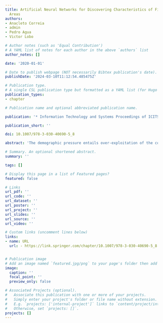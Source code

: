 ```yaml
---
title: Artificial Neural Networks for Discovering Characteristics of Fishing Surveillance
  Areas
authors:
- Anacleto Correia
- admin
- Pedro Agua
- Victor Lobo

# Author notes (such as 'Equal Contribution')
# A YAML list of notes for each author in the above `authors` list
author_notes: []

date: '2020-01-01'

# Date to publish webpage (NOT necessarily Bibtex publication's date).
publishDate: '2024-03-10T11:12:54.485475Z'

# Publication type.
# A single CSL publication type but formatted as a YAML list (for Hugo requirements).
publication_types:
- chapter

# Publication name and optional abbreviated publication name.

publication: '* Information Technology and Systems Proceedings of ICITS 2020*'

publication_short: ''

doi: 10.1007/978-3-030-40690-5_8

abstract: 'The demographic pressure entails over-exploitation of the coastal regions and the consumption of marine resources in a non-sustainable manner, jeopardizing the species renewal. Several species are currently facing great threat of disappearing from Portuguese coastal waters, namely the Sardina pilchardus, due to illegal, unregulated or not reported fishing. The Portuguese Navy performs regular surveillance and monitoring of fishing activities for law enforcement. Those actions gather useful information about the fishing activity, specifically about the types of fishing gear used. Since the geo-spatial data on a regular map, by itself, was not enough to present a clear picture regarding the predominant type of fishing gears used for captured sardine in the Portuguese coastal areas, we applied an artificial neural network to georeferenced information in order to derive a new layer with the areas where the fishing gears used for Sardina pilchardus fishing are most likely to be found.'

# Summary. An optional shortened abstract.
summary: ''

tags: []

# Display this page in a list of Featured pages?
featured: false

# Links
url_pdf: ''
url_code: ''
url_dataset: ''
url_poster: ''
url_project: ''
url_slides: ''
url_source: ''
url_video: ''

# Custom links (uncomment lines below)
links:
- name: URL
  url: - https://link.springer.com/chapter/10.1007/978-3-030-40690-5_8


# Publication image
# Add an image named `featured.jpg/png` to your page's folder then add a caption below.
image:
  caption: ''
  focal_point: ''
  preview_only: false

# Associated Projects (optional).
#   Associate this publication with one or more of your projects.
#   Simply enter your project's folder or file name without extension.
#   E.g. `projects: ['internal-project']` links to `content/project/internal-project/index.md`.
#   Otherwise, set `projects: []`.
projects: []
---
```



